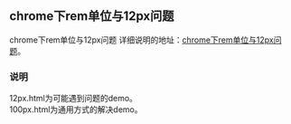 ## chrome下rem单位与12px问题

chrome下rem单位与12px问题
详细说明的地址：[chrome下rem单位与12px问题]()。

### 说明

12px.html为可能遇到问题的demo。  
100px.html为通用方式的解决demo。
